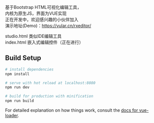基于Bootstrap HTML可视化编辑工具，  
内核为原生JS，界面为VUE实现   
正在开发中，欢迎感兴趣的小伙伴加入  
演示地址(Demo)：https://vular.cn/rxeditor/  
  
studio.html 类似IDE编辑工具  
index.html 嵌入式编辑控件（正在进行）

## Build Setup

``` bash
# install dependencies
npm install

# serve with hot reload at localhost:8080
npm run dev

# build for production with minification
npm run build
```

For detailed explanation on how things work, consult the [docs for vue-loader](http://vuejs.github.io/vue-loader).
